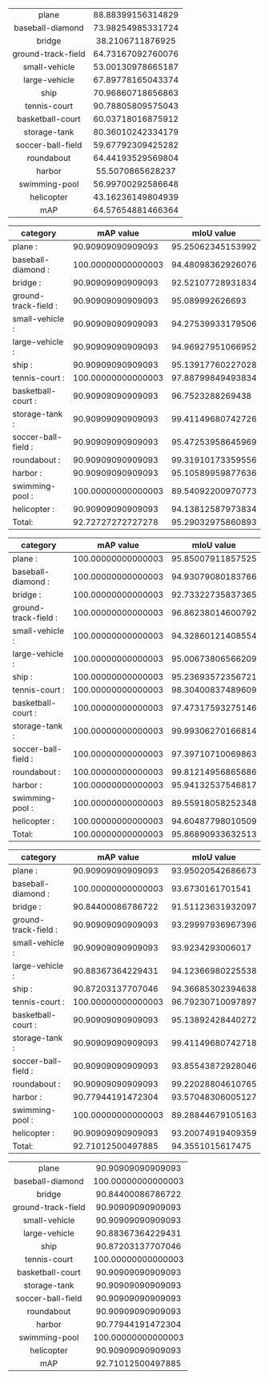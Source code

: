
|||
|:-:|:-:|
| plane                      | 88.88399156314829  |
| baseball-diamond           | 73.98254985331724  |
| bridge                     | 38.2106711876925  |
| ground-track-field         | 64.73167092760076  |
| small-vehicle              | 53.00130978665187  |
| large-vehicle              | 67.89778165043374  |
| ship                       | 70.96860718656863  |
| tennis-court               | 90.78805809575043  |
| basketball-court           | 60.03718016875912  |
| storage-tank               | 80.36010242334179  |
| soccer-ball-field          | 59.67792309425282  |
| roundabout                 | 64.44193529569804  |
| harbor                     | 55.5070865628237  |
| swimming-pool              | 56.99700292586648  |
| helicopter                 | 43.16236149804939  |
| mAP                        | 64.57654881466364  |

| category | mAP value | mIoU value |
| - | - | - |
| plane : |                  90.90909090909093  | 95.25062345153992  |
| baseball-diamond : |       100.00000000000003  | 94.48098362926076  |
| bridge : |                 90.90909090909093  | 92.52107728931834  |
| ground-track-field : |     90.90909090909093  | 95.089992626693  |
| small-vehicle : |          90.90909090909093  | 94.27539933179506  |
| large-vehicle : |          90.90909090909093  | 94.96927951066952  |
| ship : |                   90.90909090909093  | 95.13917760227028  |
| tennis-court : |           100.00000000000003  | 97.88799849493834  |
| basketball-court : |       90.90909090909093  | 96.7523288269438  |
| storage-tank : |           90.90909090909093  | 99.41149680742726  |
| soccer-ball-field : |      90.90909090909093  | 95.47253958645969  |
| roundabout : |             90.90909090909093  | 99.31910173359556  |
| harbor : |                 90.90909090909093  | 95.10589959877636  |
| swimming-pool : |          100.00000000000003  | 89.54092200970773  |
| helicopter : |             90.90909090909093  | 94.13812587973834  |
| Total: |                   92.72727272727278  | 95.29032975860893  |

| category | mAP value | mIoU value |
| - | - | - |
| plane : |                  100.00000000000003  | 95.85007911857525  |
| baseball-diamond : |       100.00000000000003  | 94.93079080183766  |
| bridge : |                 100.00000000000003  | 92.73322735837365  |
| ground-track-field : |     100.00000000000003  | 96.86238014600792  |
| small-vehicle : |          100.00000000000003  | 94.32860121408554  |
| large-vehicle : |          100.00000000000003  | 95.00673806566209  |
| ship : |                   100.00000000000003  | 95.23693572356721  |
| tennis-court : |           100.00000000000003  | 98.30400837489609  |
| basketball-court : |       100.00000000000003  | 97.47317593275146  |
| storage-tank : |           100.00000000000003  | 99.99306270166814  |
| soccer-ball-field : |      100.00000000000003  | 97.39710710069863  |
| roundabout : |             100.00000000000003  | 99.81214956865686  |
| harbor : |                 100.00000000000003  | 95.94132537546817  |
| swimming-pool : |          100.00000000000003  | 89.55918058252348  |
| helicopter : |             100.00000000000003  | 94.60487798010509  |
| Total: |                   100.00000000000003  | 95.86890933632513  |

| category | mAP value | mIoU value |
| - | - | - |
| plane : |                  90.90909090909093  | 93.95020542686673  |
| baseball-diamond : |       100.00000000000003  | 93.6730161701541  |
| bridge : |                 90.84400086786722  | 91.51123631932097  |
| ground-track-field : |     90.90909090909093  | 93.29997936967396  |
| small-vehicle : |          90.90909090909093  | 93.9234293006017  |
| large-vehicle : |          90.88367364229431  | 94.12366980225538  |
| ship : |                   90.87203137707046  | 94.36685302394638  |
| tennis-court : |           100.00000000000003  | 96.79230710097897  |
| basketball-court : |       90.90909090909093  | 95.13892428440272  |
| storage-tank : |           90.90909090909093  | 99.41149680742718  |
| soccer-ball-field : |      90.90909090909093  | 93.85543872928046  |
| roundabout : |             90.90909090909093  | 99.22028804610765  |
| harbor : |                 90.77944191472304  | 93.57048306005127  |
| swimming-pool : |          100.00000000000003  | 89.28844679105163  |
| helicopter : |             90.90909090909093  | 93.20074919409359  |
| Total: |                   92.71012500497885  | 94.3551015617475  |

|||
|:-:|:-:|
| plane                      | 90.90909090909093  |
| baseball-diamond           | 100.00000000000003  |
| bridge                     | 90.84400086786722  |
| ground-track-field         | 90.90909090909093  |
| small-vehicle              | 90.90909090909093  |
| large-vehicle              | 90.88367364229431  |
| ship                       | 90.87203137707046  |
| tennis-court               | 100.00000000000003  |
| basketball-court           | 90.90909090909093  |
| storage-tank               | 90.90909090909093  |
| soccer-ball-field          | 90.90909090909093  |
| roundabout                 | 90.90909090909093  |
| harbor                     | 90.77944191472304  |
| swimming-pool              | 100.00000000000003  |
| helicopter                 | 90.90909090909093  |
| mAP                        | 92.71012500497885  |
